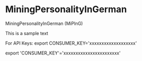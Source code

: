 # MiningPersonalityInGerman
MiningPersonalityInGerman (MiPInG)

This is a sample text

For API Keys:
export CONSUMER_KEY='xxxxxxxxxxxxxxxxxxx'

export 'CONSUMER_KEY'='xxxxxxxxxxxxxxxxxxxxxxx'
